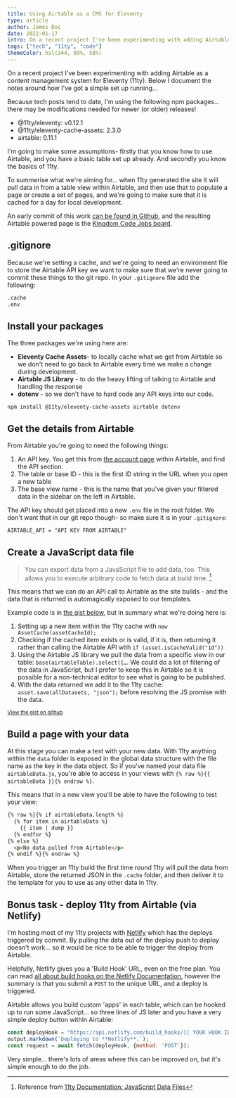```yaml
---
title: Using Airtable as a CMS for Eleventy
type: article
author: James Doc
date: 2022-01-17
intro: On a recent project I've been experimenting with adding Airtable as a content management system for Eleventy. In this post I document the notes around how I've got a simple set up running…
tags: ["tech", "11ty", "code"]
themeColor: hsl(344, 99%, 58%)
---
```


On a recent project I've been experimenting with adding Airtable as a content management system for Eleventy (11ty). Below I document the notes around how I've got a simple set up running…

Because tech posts tend to date, I'm using the following npm packages… there may be modifications needed for newer (or older) releases!

- @11ty/eleventy: v0.12.1
- @11ty/eleventy-cache-assets: 2.3.0
- airtable: 0.11.1

I'm going to make some assumptions- firstly that you know how to use Airtable, and you have a basic table set up already. And secondly you know the basics of 11ty.

To summerise what we're aiming for… when 11ty generated the site it will pull data in from a table view within Airtable, and then use that to populate a page or create a set of pages, and we're going to make sure that it is cached for a day for local development.

An early commit of this work [can be found in Github](https://github.com/kingdom-code/kingdom-code/commit/f13156f2c1a090ab50697a901710740928a64747), and the resulting Airtable powered page is the [Kingdom Code Jobs board](https://kingdomcode.org.uk/jobs).

## .gitignore

Because we're setting a cache, and we're going to need an environment file to store the Airtable API key we want to make sure that we're never going to commit these things to the git repo. In your `.gitignore` file add the following:

```txt
.cache
.env
```

## Install your packages

The three packages we're using here are:

- **Eleventy Cache Assets**- to locally cache what we get from Airtable so we don't need to go back to Airtable every time we make a change during development.
- **Airtable JS Library** - to do the heavy lifting of talking to Airtable and handling the response
- **dotenv** - so we don't have to hard code any API keys into our code.

```
npm install @11ty/eleventy-cache-assets airtable dotenv
```

## Get the details from Airtable

From Airtable you're going to need the following things:

1. An API key. You get this from [the account page](https://airtable.com/account) within Airtable, and find the API section.
2. The table or base ID - this is the first ID string in the URL when you open a new table
3. The base view name - this is the name that you've given your filtered data in the sidebar on the left in Airtable.

The API key should get placed into a new `.env` file in the root folder. We don't want that in our git repo though- so make sure it is in your `.gitignore`:

```txt
AIRTABLE_API = "API KEY FROM AIRTABLE"
```

## Create a JavaScript data file

> You can export data from a JavaScript file to add data, too. This allows you to execute arbitrary code to fetch data at build time. [^11tyData]

This means that we can do an API call to Airtable as the site builds - and the data that is returned is automagically exposed to our templates.

Example code is in [the gist below](https://gist.github.com/jamesdoc/11a91c4d8bf751be55cb5ba26171aeb2), but in summary what we're doing here is:

1. Setting up a new item within the 11ty cache with `new AssetCache(assetCacheId);`
2. Checking if the cached item exists or is valid, if it is, then returning it rather than calling the Airtable API with `if (asset.isCacheValid("1d"))`
3. Using the Airtable JS library we pull the data from a specific view in our table: `base(airtableTable).select({…`. We could do a lot of filtering of the data in JavaScript, but I prefer to keep this in Airtable so it is possible for a non-technical editor to see what is going to be published.
4. With the data returned we add it to the 11ty cache: `asset.save(allDatasets, "json");` before resolving the JS promise with the data.

<script src="https://gist.github.com/jamesdoc/11a91c4d8bf751be55cb5ba26171aeb2.js"></script>

<small><a href="https://gist.github.com/jamesdoc/11a91c4d8bf751be55cb5ba26171aeb2" target="_blank">View the gist on github</a></small>

## Build a page with your data

At this stage you can make a test with your new data. With 11ty anything within the `data` folder is exposed in the global data structure with the file name as the key in the data object. So if you've named your data file `airtableData.js`, you're able to access in your views with `{% raw %}{{ airtableData }}{% endraw %}`.

This means that in a new view you'll be able to have the following to test your view:

```html
{% raw %}{% if airtableData.length %}
  {% for item in airtableData %}
    {{ item | dump }}
  {% endfor %}
{% else %}
  <p>No data pulled from Airtable</p>
{% endif %}{% endraw %}
```

When you trigger an 11ty build the first time round 11ty will pull the data from Airtable, store the returned JSON in the `.cache` folder, and then deliver it to the template for you to use as any other data in 11ty.

## Bonus task - deploy 11ty from Airtable (via Netlify)

I'm hosting most of my 11ty projects with [Netlify](https://https://netlify.com/) which has the deploys triggered by commit. By pulling the data out of the deploy push to deploy doesn't work… so it would be nice to be able to trigger the deploy from Airtable.

Helpfully, Netlify gives you a 'Build Hook' URL, even on the free plan. You can read [all about build hooks on the Netlify Documentation](https://docs.netlify.com/configure-builds/build-hooks/), however the summary is that you submit a `POST` to the unique URL, and a deploy is triggered.

Airtable allows you build custom 'apps' in each table, which can be hooked up to run some JavaScript… so three lines of JS later and you have a very simple deploy button within Airtable:

```javascript
const deployHook = "https://api.netlify.com/build_hooks/[[ YOUR HOOK ID ]]";
output.markdown(`Deploying to **Netlify**.`);
const request = await fetch(deployHook, {method: 'POST'});
```

Very simple… there's lots of areas where this can be improved on, but it's simple enough to do the job.

[^11tyData]: Reference from [11ty Documentation: JavaScript Data Files](https://www.11ty.dev/docs/data-js/)

